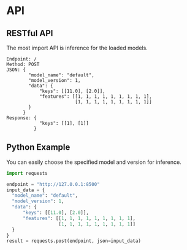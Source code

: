 # API

## RESTful API

The most import API is inference for the loaded models.

```
Endpoint: /
Method: POST
JSON: {
        "model_name": "default",
        "model_version": 1,
        "data": {
            "keys": [[11.0], [2.0]],
            "features": [[1, 1, 1, 1, 1, 1, 1, 1, 1],
                         [1, 1, 1, 1, 1, 1, 1, 1, 1]]
        }
      }
Response: {
            "keys": [[1], [1]]
          }
```


## Python Example

You can easily choose the specified model and version for inference.

```python
import requests

endpoint = "http://127.0.0.1:8500"
input_data = {
  "model_name": "default",
  "model_version": 1,
  "data": {
      "keys": [[11.0], [2.0]],
      "features": [[1, 1, 1, 1, 1, 1, 1, 1, 1],
                   [1, 1, 1, 1, 1, 1, 1, 1, 1]]
  }
}
result = requests.post(endpoint, json=input_data)
```

